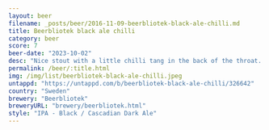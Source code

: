 ```yaml
---
layout: beer
filename: _posts/beer/2016-11-09-beerbliotek-black-ale-chilli.md
title: Beerbliotek black ale chilli
category: beer
score: 7
beer-date: "2023-10-02"
desc: "Nice stout with a little chilli tang in the back of the throat. Being a thin beer helps with the chilli and makes it cooling and warming at the same time"
permalink: /beer/:title.html
img: /img/list/beerbliotek-black-ale-chilli.jpeg
untappd: "https://untappd.com/b/beerbliotek-black-ale-chilli/326642"
country: "Sweden"
brewery: "Beerbliotek"
breweryURL: "brewery/beerbliotek.html"
style: "IPA - Black / Cascadian Dark Ale"
---
```

